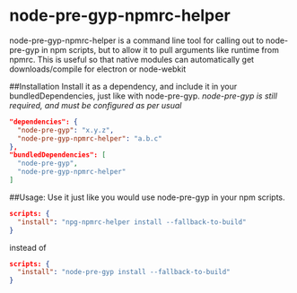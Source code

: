 node-pre-gyp-npmrc-helper
=============

node-pre-gyp-npmrc-helper is a command line tool for calling out to node-pre-gyp
in npm scripts, but to allow it to pull arguments like runtime from npmrc.
This is useful so that native modules can automatically get downloads/compile for
electron or node-webkit

##Installation
Install it as a dependency, and include it in your bundledDependencies, just like
with node-pre-gyp. *node-pre-gyp is still required, and must be configured as per usual*
```json
"dependencies": {
  "node-pre-gyp": "x.y.z",
  "node-pre-gyp-npmrc-helper": "a.b.c"
},
"bundledDependencies": [
  "node-pre-gyp",
  "node-pre-gyp-npmrc-helper"
]
```

##Usage:
Use it just like you would use node-pre-gyp in your npm scripts.
```json
scripts: {
  "install": "npg-npmrc-helper install --fallback-to-build"
}
```
instead of
```json
scripts: {
  "install": "node-pre-gyp install --fallback-to-build"
}
```
